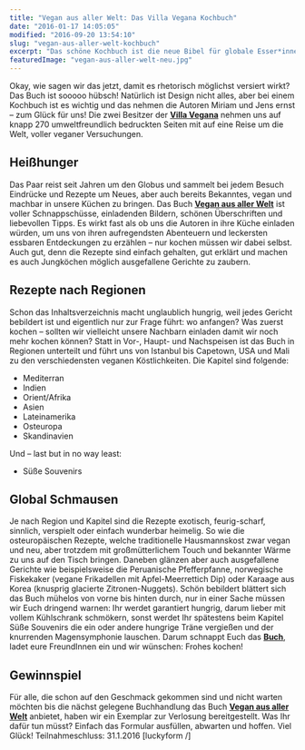 ```yaml
---
title: "Vegan aus aller Welt: Das Villa Vegana Kochbuch"
date: "2016-01-17 14:05:05"
modified: "2016-09-20 13:54:10"
slug: "vegan-aus-aller-welt-kochbuch"
excerpt: "Das schöne Kochbuch ist die neue Bibel für globale Esser*innen. Und das Beste? Bei uns könnt Ihr gleich ein Exemplar gewinnen."
featuredImage: "vegan-aus-aller-welt-neu.jpg"
---
```


Okay, wie sagen wir das jetzt, damit es rhetorisch möglichst versiert wirkt? Das Buch ist sooooo hübsch! Natürlich ist Design nicht alles, aber bei einem Kochbuch ist es wichtig und das nehmen die Autoren Miriam und Jens ernst – zum Glück für uns! Die zwei Besitzer der **[Villa Vegana](http://www.villavegana.com/)** nehmen uns auf knapp 270 umweltfreundlich bedruckten Seiten mit auf eine Reise um die Welt, voller veganer Versuchungen.

## Heißhunger

Das Paar reist seit Jahren um den Globus und sammelt bei jedem Besuch Eindrücke und Rezepte um Neues, aber auch bereits Bekanntes, vegan und machbar in unsere Küchen zu bringen. Das Buch **[Vegan aus aller Welt](https://www.veganblatt.com/vegan-aus-aller-welt-kochbuch)** ist voller Schnappschüsse, einladenden Bildern, schönen Überschriften und liebevollen Tipps. Es wirkt fast als ob uns die Autoren in ihre Küche einladen würden, um uns von ihren aufregendsten Abenteuern und leckersten essbaren Entdeckungen zu erzählen – nur kochen müssen wir dabei selbst. Auch gut, denn die Rezepte sind einfach gehalten, gut erklärt und machen es auch Jungköchen möglich ausgefallene Gerichte zu zaubern.

## Rezepte nach Regionen

Schon das Inhaltsverzeichnis macht unglaublich hungrig, weil jedes Gericht bebildert ist und eigentlich nur zur Frage führt: wo anfangen? Was zuerst kochen – sollten wir vielleicht unsere Nachbarn einladen damit wir noch mehr kochen können? Statt in Vor-, Haupt- und Nachspeisen ist das Buch in Regionen unterteilt und führt uns von Istanbul bis Capetown, USA und Mali zu den verschiedensten veganen Köstlichkeiten. Die Kapitel sind folgende:

*   Mediterran
*   Indien
*   Orient/Afrika
*   Asien
*   Lateinamerika
*   Osteuropa
*   Skandinavien

Und – last but in no way least:

*   Süße Souvenirs

## Global Schmausen

Je nach Region und Kapitel sind die Rezepte exotisch, feurig-scharf, sinnlich, verspielt oder einfach wunderbar heimelig. So wie die osteuropäischen Rezepte, welche traditionelle Hausmannskost zwar vegan und neu, aber trotzdem mit großmütterlichem Touch und bekannter Wärme zu uns auf den Tisch bringen. Daneben glänzen aber auch ausgefallene Gerichte wie beispielsweise die Peruanische Pfefferpfanne, norwegische Fiskekaker (vegane Frikadellen mit Apfel-Meerrettich Dip) oder Karaage aus Korea (knusprig glacierte Zitronen-Nuggets). Schön bebildert blättert sich das Buch mühelos von vorne bis hinten durch, nur in einer Sache müssen wir Euch dringend warnen: Ihr werdet garantiert hungrig, darum lieber mit vollem Kühlschrank schmökern, sonst werdet Ihr spätestens beim Kapitel Süße Souvenirs die ein oder andere hungrige Träne vergießen und der knurrenden Magensymphonie lauschen. Darum schnappt Euch das **[Buch](https://www.veganblatt.com/vegan-aus-aller-welt-kochbuch)**, ladet eure FreundInnen ein und wir wünschen: Frohes kochen!

## Gewinnspiel

Für alle, die schon auf den Geschmack gekommen sind und nicht warten möchten bis die nächst gelegene Buchhandlung das Buch **[Vegan aus aller Welt](https://www.veganblatt.com/vegan-aus-aller-welt-kochbuch)** anbietet, haben wir ein Exemplar zur Verlosung bereitgestellt. Was Ihr dafür tun müsst? Einfach das Formular ausfüllen, abwarten und hoffen. Viel Glück! Teilnahmeschluss: 31.1.2016 \[luckyform /\]